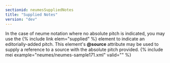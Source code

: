 ```yaml
---
sectionid: neumesSuppliedNotes
title: "Supplied Notes"
version: "dev"
---
```


In the case of neume notation where no absolute pitch is indicated, you may use the {% include link elem="supplied" %} element to indicate an editorially-added pitch. This element's **@source** attribute may be used to supply a reference to a source with the absolute pitch provided.
{% include mei example="neumes/neumes-sample171.xml" valid="" %}
    